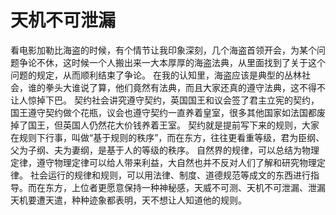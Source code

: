 # 天机不可泄漏

看电影加勒比海盗的时候，有个情节让我印象深刻，几个海盗首领开会，为某个问题争论不休，这时候一个人搬出来一大本厚厚的海盗法典，从里面找到了关于这个问题的规定，从而顺利结束了争论。
在我的认知里，海盗应该是典型的丛林社会，谁的拳头大谁说了算，他们竟然有法典，而且大家还真的遵守法典，这不得不让人惊掉下巴。
契约社会讲究遵守契约，英国国王和议会签了君主立宪的契约，国王遵守契约做个花瓶，议会也遵守契约一直养着皇室，很多其他国家如法国都废掉了国王，但英国人仍然花大价钱养着王室。
契约就是提前写下来的规则，大家在规则下行事，叫做“基于规则的秩序”，而在东方，往往更看重等级，君为臣纲、父为子纲、夫为妻纲，是基于人的等级的秩序。
自然界的规律，可以总结为物理定律，遵守物理定律可以给人带来利益，大自然也并不反对人们了解和研究物理定律。
社会运行的规律和规则，可以用法律、制度、道德规范等成文的东西进行指导。而在东方，上位者更愿意保持一种神秘感，天威不可测、天机不可泄漏、泄漏天机要遭天遣，种种迹象都表明，天不想让人知道他的规则。
